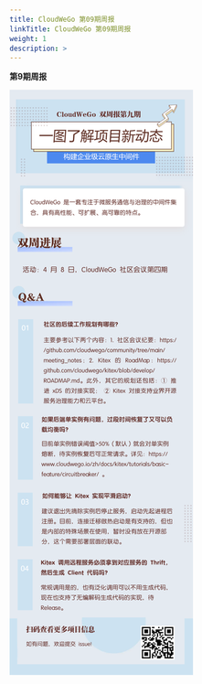 ```yaml
---
title: CloudWeGo 第09期周报
linkTitle: CloudWeGo 第09期周报
weight: 1
description: >
---
```


**第9期周报**

![image](https://raw.githubusercontent.com/cloudwego/community/main/weekly_report/CloudWeGo_9th_weekly_report.png)
